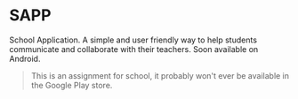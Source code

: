 # SAPP
School Application. A simple and user friendly way to help students communicate
and collaborate with their teachers. Soon available on Android.

> This is an assignment for school, it probably won't ever be available in the
> Google Play store.